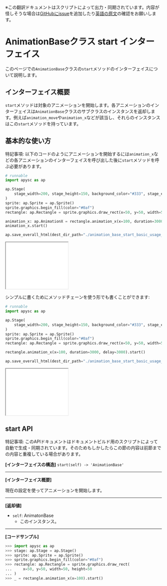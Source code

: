 <span class="inconspicuous-txt">※この翻訳ドキュメントはスクリプトによって出力・同期されています。内容が怪しそうな場合は<a href="https://github.com/simon-ritchie/apysc/issues" target="_blank">GitHubにissue</a>を追加したり[英語の原文](https://simon-ritchie.github.io/apysc/en/animation_base_start.html)の確認をお願いします。</span>

# AnimationBaseクラス start インターフェイス

このページでの`AnimationBase`クラスの`start`メソッドのインターフェイスについて説明します。

## インターフェイス概要

`start`メソッドは対象のアニメーションを開始します。各アニメーションのインターフェイスは`AnimationBase`クラスのサブクラスのインスタンスを返却します。例えば`animation_move`や`animation_x`などが該当し、それらのインスタンスはこの`start`メソッドを持っています。

## 基本的な使い方

特記事項: 以下のコードのようにアニメーションを開始するには`animation_x`などの各アニメーションのインターフェイスを呼び出した後に`start`メソッドを呼ぶ必要があります。

```py
# runnable
import apysc as ap

ap.Stage(
    stage_width=200, stage_height=150, background_color="#333", stage_elem_id="stage"
)
sprite: ap.Sprite = ap.Sprite()
sprite.graphics.begin_fill(color="#0af")
rectangle: ap.Rectangle = sprite.graphics.draw_rect(x=50, y=50, width=50, height=50)

animation_x: ap.AnimationX = rectangle.animation_x(x=100, duration=3000, delay=3000)
animation_x.start()

ap.save_overall_html(dest_dir_path="./animation_base_start_basic_usage_1/")
```

<iframe src="static/animation_base_start_basic_usage_1/index.html" width="200" height="150"></iframe>

シンプルに書くためにメソッドチェーンを使う形でも書くことができます:

```py
# runnable
import apysc as ap

ap.Stage(
    stage_width=200, stage_height=150, background_color="#333", stage_elem_id="stage"
)
sprite: ap.Sprite = ap.Sprite()
sprite.graphics.begin_fill(color="#0af")
rectangle: ap.Rectangle = sprite.graphics.draw_rect(x=50, y=50, width=50, height=50)

rectangle.animation_x(x=100, duration=3000, delay=3000).start()

ap.save_overall_html(dest_dir_path="./animation_base_start_basic_usage_2/")
```

<iframe src="static/animation_base_start_basic_usage_2/index.html" width="200" height="150"></iframe>

## start API

<span class="inconspicuous-txt">特記事項: このAPIドキュメントはドキュメントビルド用のスクリプトによって自動で生成・同期されています。そのためもしかしたらこの節の内容は前節までの内容と重複している場合があります。</span>

**[インターフェイスの構造]** `start(self) -> 'AnimationBase'`<hr>

**[インターフェイス概要]**

現在の設定を使ってアニメーションを開始します。<hr>

**[返却値]**

- `self`: AnimatonBase
  - このインスタンス。

<hr>

**[コードサンプル]**

```py
>>> import apysc as ap
>>> stage: ap.Stage = ap.Stage()
>>> sprite: ap.Sprite = ap.Sprite()
>>> sprite.graphics.begin_fill(color="#0af")
>>> rectangle: ap.Rectangle = sprite.graphics.draw_rect(
...     x=50, y=50, width=50, height=50
... )
>>> _ = rectangle.animation_x(x=100).start()
```